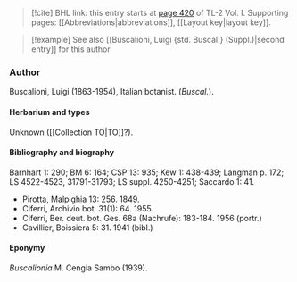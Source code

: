 > [!cite] BHL link: this entry starts at [page 420](https://www.biodiversitylibrary.org/item/103414#page/468/mode/1up) of TL-2 Vol. I.
> Supporting pages: [[Abbreviations|abbreviations]], [[Layout key|layout key]].

> [!example] See also [[Buscalioni, Luigi {std. Buscal.} (Suppl.)|second entry]] for this author

### Author

Buscalioni, Luigi (1863-1954), Italian botanist. (*Buscal.*).

#### Herbarium and types

Unknown ([[Collection TO|TO]]?).

#### Bibliography and biography

Barnhart 1: 290; BM 6: 164; CSP 13: 935; Kew 1: 438-439; Langman p. 172; LS 4522-4523, 31791-31793; LS suppl. 4250-4251; Saccardo 1: 41.
- Pirotta, Malpighia 13: 256. 1849.
- Ciferri, Archivio bot. 31(1): 64. 1955.
- Ciferri, Ber. deut. bot. Ges. 68a (Nachrufe): 183-184. 1956 (portr.)
- Cavillier, Boissiera 5: 31. 1941 (bibl.)

#### Eponymy

*Buscalionia* M. Cengia Sambo (1939).

